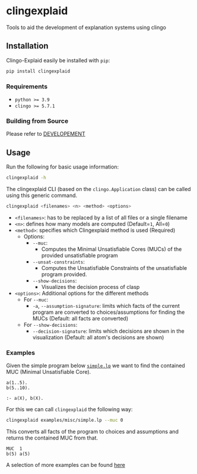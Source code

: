 # clingexplaid

Tools to aid the development of explanation systems using clingo

## Installation

Clingo-Explaid easily be installed with `pip`:

```bash
pip install clingexplaid
```

### Requirements

- `python >= 3.9`
- `clingo >= 5.7.1`

### Building from Source

Please refer to [DEVELOPEMENT](DEVELOPMENT.md)

## Usage

Run the following for basic usage information:

```bash
clingexplaid -h
```

The clingexplaid CLI (based on the `clingo.Application` class) can be called
using this generic command.

```bash
clingexplaid <filenames> <n> <method> <options>
```

- `<filenames>`: has to be replaced by a list of all files or a single filename
- `<n>`: defines how many models are computed (Default=`1`, All=`0`)
- `<method>`: specifies which Clingexplaid method is used (Required)
  - Options:
    - `--muc`:
      - Computes the Minimal Unsatisfiable Cores (MUCs) of the provided
        unsatisfiable program
    - `--unsat-constraints`:
      - Computes the Unsatisfiable Constraints of the unsatisfiable program
        provided.
    - `--show-decisions`:
      - Visualizes the decision process of clasp
- `<options>`: Additional options for the different methods
  - For `--muc`:
    - `-a`, `--assumption-signature`: limits which facts of the current program
      are converted to choices/assumptions for finding the MUCs (Default: all
      facts are converted)
  - For `--show-decisions`:
    - `--decision-signature`: limits which decisions are shown in the
      visualization (Default: all atom's decisions are shown)

### Examples

Given the simple program below [`simple.lp`](examples/misc/simple.lp) we want
to find the contained MUC (Minimal Unsatisfiable Core).

```
a(1..5).
b(5..10).

:- a(X), b(X).
```

For this we can call `clingexplaid` the following way:

```bash
clingexplaid examples/misc/simple.lp --muc 0
```

This converts all facts of the program to choices and assumptions and returns
the contained MUC from that.

```
MUC  1
b(5) a(5)
```

A selection of more examples can be found [here](examples)
